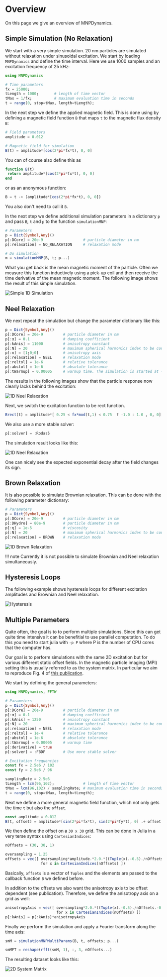 # Overview

On this page we give an overview of MNPDynamics. 

## Simple Simulation (No Relaxation)

We start with a very simple simulation. 20 nm particles are simulated without relaxation
under sinusoidal excitation. We start by loading `MNPDynamics` and define the time interval.
Here we use 1000 samples and an excitation frequency of 25 kHz:
```julia
using MNPDynamics

# Time parameters
fx = 25000;
tLength = 1000;       # length of time vector
tMax = 1/fx;          # maximum evaluation time in seconds
t = range(0, stop=tMax, length=tLength);
```
In the next step we define the applied magnetic field. This is done using by defining a 
magnetic field function `B` that maps `t` to the magnetic flux density `B`:
```julia
# Field parameters
amplitude = 0.012

# Magnetic field for simulation 
B(t) = amplitude*[cos(2*pi*fx*t), 0, 0]
```
You can of course also define this as
```julia
function B(t)
 return amplitude*[cos(2*pi*fx*t), 0, 0]
end
```
or as an anonymous function:
```julia
B = t -> (amplitude*[cos(2*pi*fx*t), 0, 0])
```
You also don't need to call it `B`.

In the next step we define additional simulation parameters in a dictionary `p` and pass
`B`, `t` and `p` to the function `simulationMNP`:
```julia
# Parameters
p = Dict{Symbol,Any}()
p[:DCore] = 20e-9                  # particle diameter in nm
p[:relaxation] = NO_RELAXATION     # relaxation mode

# Do simulation
m = simulationMNP(B, t; p...)
```
What you get back is the mean magnetic moment of the particle. Often we measure this
function inductively using a pick-up coil and then receive the time derivative of the
mean magnetic moment. The following image shows the result of this simple simulation.

![Simple 1D Simulation](./assets/simpleNoRelaxation.svg)

## Neel Relaxation

We next repeat the simulation but change the parameter dictionary like this:

```julia
p = Dict{Symbol,Any}()
p[:DCore] = 20e-9         # particle diameter in nm
p[:α] = 0.1               # damping coefficient
p[:kAnis] = 11000         # anisotropy constant
p[:N] = 20                # maximum spherical harmonics index to be considered
p[:n] = [1;0;0]           # anisotropy axis
p[:relaxation] = NEEL     # relaxation mode
p[:reltol] = 1e-6         # relative tolerance
p[:abstol] = 1e-6         # absolute tolerance
p[:tWarmup] = 0.00005     # warmup time. The simulation is started at -tWarmup
```

The results in the following images show that the particle response now clearly lacks
behind the excitation:

![1D Neel Relaxation](./assets/neelRelaxation.svg)

Next, we switch the excitation function to be rect function.

```julia
Brect(t) = amplitude*[ 0.25 < fx*mod(t,1) < 0.75  ? -1.0 : 1.0 , 0, 0]
```

We also use a more stable solver:
```julia
p[:solver] = :Rodas5
```

The simulation result looks like this:

![1D Neel Relaxation](./assets/neelRelaxationRect.svg)

One can nicely see the expected exponential decay after the field changes its sign.

## Brown Relaxation

It is also possible to simulate Brownian relaxation. This can be done with the 
following parameter dictionary:

```julia
# Parameters
p = Dict{Symbol,Any}()
p[:DCore] = 20e-9         # particle diameter in nm
p[:DHydro] = 80e-9        # particle diameter in nm
p[:η] = 1e-5              # viscosity
p[:N] = 20                # maximum spherical harmonics index to be considered
p[:relaxation] = BROWN    # relaxation mode
```

![1D Brown Relaxation](./assets/brownRelaxation.svg)

!!! note
    Currently it is not possible to simulate Brownian and Neel relaxation simultaneously.

## Hysteresis Loops

The following example shows hysteresis loops for different excitation amplitudes and Brownian and Neel relaxation.

![Hysteresis](./assets/hysteresis.svg)


## Multiple Parameters

Quite often, the goal is to to perform multiple simulations. Since this can get quite time
intensive it can be benefitial to use parallel computation. To do this you need to start julia
with `-p P` where P is the number of CPU cores that the computer has.

Our goal is to perform simulations with the same 2D excitation but for various different
static offset fields. In the magnetic particle imaging (MPI) setting this is usually referred
to as the system matrix. In particular we aim to reproduce Fig. 4 of [this publication](https://iopscience.iop.org/article/10.1088/1367-2630/ab4938/pdf).

We start by defining the general parameters:
```julia
using MNPDynamics, FFTW

# Parameters
p = Dict{Symbol,Any}()
p[:DCore] = 20e-9         # particle diameter in nm
p[:α] = 0.1               # damping coefficient
p[:kAnis] = 1250          # anisotropy constant
p[:N] = 20                # maximum spherical harmonics index to be considered
p[:relaxation] = NEEL     # relaxation mode
p[:reltol] = 1e-4         # relative tolerance
p[:abstol] = 1e-6         # absolute tolerance
p[:tWarmup] = 0.00005     # warmup time
p[:derivative] = true
p[:solver] = :FBDF        # Use more stable solver

# Excitation frequencies
const fx = 2.5e6 / 102
const fy = 2.5e6 / 96

samplingRate = 2.5e6
tLength = lcm(96,102);             # length of time vector
tMax = lcm(96,102) / samplingRate; # maximum evaluation time in seconds
t = range(0, stop=tMax, length=tLength);
```

Next we define a more general magnetic field function, which not only
gets the time `t` but also the `offset`.

```julia
const amplitude = 0.012
B(t, offset) = amplitude*[sin(2*pi*fx*t), sin(2*pi*fy*t), 0] .+ offset 
```

We then define the offset on a ``30 x 30`` grid. This can be done in Julia in a very terse
syntax using `CartesianIndices`:
```julia
nOffsets = (30, 30, 1)

oversampling = 1.25
offsets = vec([ oversampling*amplitude.*2.0.*((Tuple(x).-0.5)./nOffsets.-0.5)  
                for x in CartesianIndices(nOffsets) ])
```
Basically, `offsets` is a vector of `Tuples` and the elements are passed to the callback function `B` we
defined before.

In addition to the offsets we also want the anisotropy axis to be offset dependent (see publication). Therefore,
we define the anisotropy axis on a grid as well: 

```julia
anisotropyAxis = vec([ oversampling*2.0.*((Tuple(x).-0.5)./nOffsets.-0.5) 
                       for x in CartesianIndices(nOffsets) ])
p[:kAnis] = p[:kAnis]*anisotropyAxis
```

Finally we perform the simulation and apply a Fourier transform along the time axis:

```julia
smM = simulationMNPMultiParams(B, t, offsets; p...)

smMFT = reshape(rfft(smM, 1), :, 3, nOffsets...)
```

The resulting dataset looks like this:

![2D System Matrix](./assets/systemMatrix.svg)
